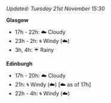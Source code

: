*Updated: Tuesday 21st November 15:30*

**Glasgow**

* 17h - 22h: :cloud: Cloudy
* 23h - 2h: :cyclone: Windy (:cloud:)
* 3h, 4h: :umbrella: Rainy

**Edinburgh**

* 17h - 20h: :cloud: Cloudy
* 21h: :cyclone: Windy (:cloud:) [:cloud: as of 17h]
* 22h - 4h: :cyclone: Windy (:cloud:)

